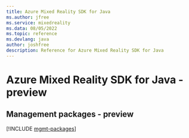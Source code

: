 ```yaml
---
title: Azure Mixed Reality SDK for Java
ms.author: jfree
ms.service: mixedreality
ms.data: 08/05/2022
ms.topic: reference
ms.devlang: java
author: joshfree
description: Reference for Azure Mixed Reality SDK for Java
---
```

# Azure Mixed Reality SDK for Java - preview

## Management packages - preview
[!INCLUDE [mgmt-packages](mixed-reality-mgmt-index.md)]
